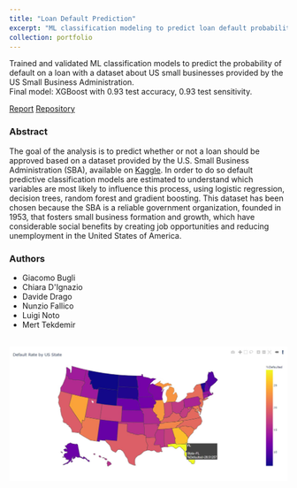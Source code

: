 ```yaml
---
title: "Loan Default Prediction"
excerpt: "ML classification modeling to predict loan default probability. (December 2020)"
collection: portfolio
---
```


Trained and validated ML classification models to predict the probability of default
on a loan with a dataset about US small businesses provided by the US Small Business Administration.\
Final model: XGBoost with 0.93 test accuracy, 0.93 test sensitivity.

[Report](http://luiginoto.github.io/files/loan_default_prediction/loan_default_prediction.pdf) [Repository](https://github.com/luiginoto/loan_default_prediction)

### Abstract
The goal of the analysis is to predict whether or not a loan should be approved based on a dataset provided by the U.S. Small Business Administration (SBA), available on [Kaggle](https://www.kaggle.com/mirbektoktogaraev/should-this-loan-be-approved-or-denied). In order to do so default predictive classification models are estimated to understand which variables are most likely to influence this process, using logistic regression, decision trees, random forest and gradient boosting. This dataset has been chosen because the SBA is a reliable government organization, founded in 1953, that fosters small business formation and growth, which have considerable social benefits by creating job opportunities and reducing unemployment in the United States of America.

### Authors
- Giacomo Bugli
- Chiara D'Ignazio
- Davide Drago
- Nunzio Fallico
- Luigi Noto
- Mert Tekdemir

<br/>

<img src='/images/loan_default_prediction/default_rate_heatmap.png'>


